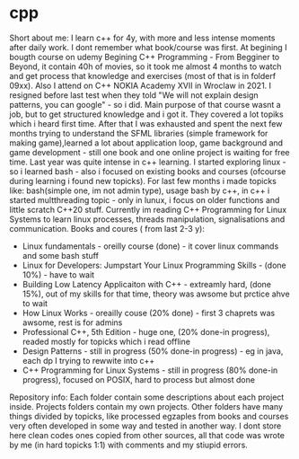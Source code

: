 # cpp
Short about me:
I learn c++ for 4y, with more and less intense moments after daily work. I dont remember what book/course was first. At begining I bougth course on udemy Begining C++ Programming - From Begginer to Beyond, it contain 40h of movies, so it took me almost 4 months to watch and get process that knowledge and exercises (most of that is in folderf 09xx). Also I attend on C++ NOKIA Academy XVII in Wroclaw in 2021. I resigned before last test when they told "We will not explain design patterns, you can google" - so i did. Main purpose of that course wasnt a job, but to get structured knowledge and i got it. They covered a lot topiks which i heard first time. After that I was exhausted and spent the next few months trying to understand the SFML libraries (simple framework for making game),learned a lot about application loop, game background and game development - still one book and one online project is waiting for free time. Last year was quite intense in c++ learning. I started exploring linux - so i learned bash - also i focused on existing books and courses (ofcourse during learning i found new topicks). For last few months i made topicks like: bash(simple one, im not admin type), usage bash by c++, in c++ i started multthreading topic - only in lunux, i focus on older functions and little scratch C++20 stuff. Currently im reading C++ Programming for Linux Systems to learn linux processes, threads manipulation, signalisations and communication. 
Books and coures ( from last 2-3 y):
- Linux fundamentals - oreilly course (done) - it cover linux commands  and some bash stuff
- Linux for Developers: Jumpstart Your Linux Programming Skills - (done 10%) - have to wait
- Building Low Latency Applicaiton with C++ - extreamly hard, (done 15%), out of my skills for that time, theory was awsome but prctice ahve to wait
- How Linux Works - oreailly couse (20% done) - first 3 chaprets was awsome, rest is for admins 
- Professional C++, 5th Edition - huge one, (20% done-in progress), readed mostly for topicks which i read offline
- Design Patterns - still in progress (50% done-in progress) - eg in java, each dp I trying to rewwite into c++
- C++ Programming for Linux Systems  - still in progress (80% done-in progress), focused on POSIX, hard to process but almost done  

Repository info: 
Each folder contain some descriptions about each project inside. Projects folders contain my own projects. 
Other folders have many things divided by topicks, like processed egzaples from books and courses very often developed in some way and tested in another way. I dont store here clean codes ones copied from other sources, all that code was wrote by me (in hard topicks 1:1) with comments and my stiupid errors.

